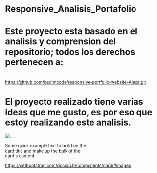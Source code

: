 # Responsive_Analisis_Portafolio

# Este proyecto esta basado en el analisis y comprension del repositorio; todos los derechos pertenecen a:
# 

https://github.com/bedimcode/responsive-portfolio-website-Alexa.git

# El proyecto realizado tiene varias ideas que me gusto, es por eso que estoy realizando este analisis.


<div class="card" style="width: 18rem;">
  <img src="..." class="card-img-top" alt="...">
  <div class="card-body">
    <p class="card-text">Some quick example text to build on the card title and make up the bulk of the card's content.</p>
  </div>
</div>


https://getbootstrap.com/docs/5.0/components/card/#images
